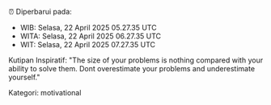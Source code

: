 ⏰ Diperbarui pada:
- WIB: Selasa, 22 April 2025 05.27.35 UTC
- WITA: Selasa, 22 April 2025 06.27.35 UTC
- WIT: Selasa, 22 April 2025 07.27.35 UTC

Kutipan Inspiratif:
"The size of your problems is nothing compared with your ability to solve them. Dont overestimate your problems and underestimate yourself."


Kategori: motivational

